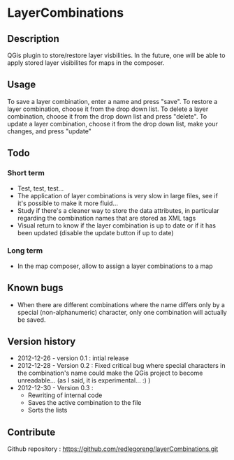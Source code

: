 # LayerCombinations #


## Description ##

QGis plugin to store/restore layer visbilities.
In the future, one will be able to apply stored layer visibilites for maps in the composer.


## Usage ##

To save a layer combination, enter a name and press "save".
To restore a layer combination, choose it from the drop down list.
To delete a layer combination, choose it from the drop down list and press "delete".
To update a layer combination, choose it from the drop down list, make your changes, and press "update"


## Todo ##

### Short term ###
- Test, test, test...
- The application of layer combinations is very slow in large files, see if it's possible to make it more fluid...
- Study if there's a cleaner way to store the data attributes, in particular regarding the combination names that are stored as XML tags
- Visual return to know if the layer combination is up to date or if it has been updated (disable the update button if up to date)

### Long term ###
- In the map composer, allow to assign a layer combinations to a map

## Known bugs ##
- When there are different combinations where the name differs only by a special (non-alphanumeric) character, only one combination will actually be saved.

## Version history ##
- 2012-12-26 - version 0.1 : intial release
- 2012-12-28 - Version 0.2 : Fixed critical bug where special characters in the combination's name could make the QGis project to become unreadable... (as I said, it is experimental... :) )
- 2012-12-30 - Version 0.3 :
    - Rewriting of internal code
    - Saves the active combination to the file
    - Sorts the lists

## Contribute ##
Github repository : https://github.com/redlegoreng/layerCombinations.git
